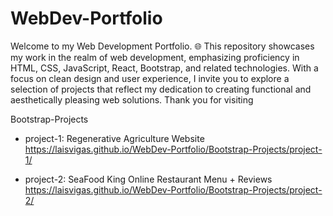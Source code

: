 # WebDev-Portfolio
 Welcome to my Web Development Portfolio. 🌐 This repository showcases my work in the realm of web development, emphasizing proficiency in HTML, CSS, JavaScript, React, Bootstrap, and related technologies. With a focus on clean design and user experience, I invite you to explore a selection of projects that reflect my dedication to creating functional and aesthetically pleasing web solutions. Thank you for visiting

Bootstrap-Projects
* project-1:
Regenerative Agriculture Website 
https://laisvigas.github.io/WebDev-Portfolio/Bootstrap-Projects/project-1/

* project-2:
SeaFood King Online Restaurant Menu + Reviews 
https://laisvigas.github.io/WebDev-Portfolio/Bootstrap-Projects/project-2/